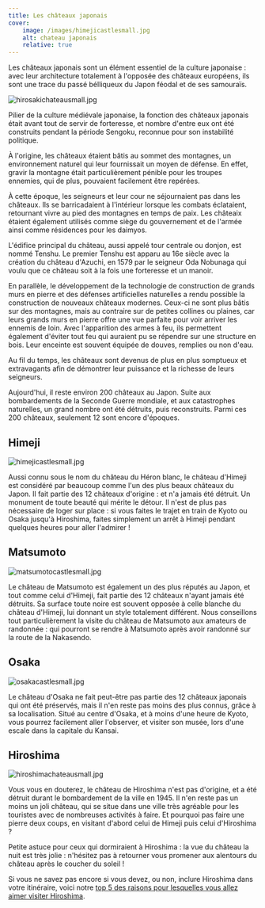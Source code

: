 ```yaml
---
title: Les châteaux japonais
cover: 
    image: /images/himejicastlesmall.jpg
    alt: chateau japonais
    relative: true
---
```


Les châteaux japonais sont un élément essentiel de la culture japonaise : avec leur architecture totalement à l'opposée des châteaux européens, ils sont une trace du passé bélliqueux du Japon féodal et de ses samouraïs.
<!--more-->

![hirosakichateausmall.jpg](/images/hirosakichateausmall.jpg)

Pilier de la culture médiévale japonaise, la fonction des châteaux japonais était avant tout de servir de forteresse, et nombre d'entre eux ont été construits pendant la période Sengoku,  reconnue pour son instabilité politique.

À l'origine, les châteaux étaient bâtis  au sommet des montagnes, un environnement naturel qui leur fournissait un moyen de défense. En effet, gravir la montagne était particulièrement pénible pour les troupes ennemies, qui de plus, pouvaient facilement être repérées.

À cette époque, les seigneurs et leur cour ne séjournaient pas dans les châteaux. Ils se barricadaient à l'intérieur lorsque les combats éclataient, retournant vivre au pied des montagnes en temps de paix. Les châteaix étaient également utilisés comme siège du gouvernement et de l'armée ainsi comme résidences pour les daimyos.

L'édifice principal du château, aussi appelé tour centrale ou donjon, est nommé Tenshu. Le premier Tenshu est apparu au 16e siècle avec la création du château d'Azuchi, en 1579 par le seigneur Oda Nobunaga qui voulu que ce château soit à la fois une forteresse et un manoir.

En parallèle, le développement de la technologie de construction de grands murs en pierre et des défenses artificielles naturelles a rendu possible la construction de nouveaux châteaux modernes. Ceux-ci ne sont plus bâtis sur des montagnes, mais au contraire sur de petites collines ou plaines, car leurs grands murs en pierre offre une vue parfaite pour voir arriver les ennemis de loin. Avec l'apparition des armes à feu, ils permettent également d'éviter tout feu qui auraient pu se répendre sur une structure en bois. Leur enceinte est souvent équipée de douves, remplies ou non d'eau.

Au fil du temps, les châteaux sont devenus de plus en plus somptueux et extravagants afin de démontrer leur puissance et la richesse de leurs seigneurs.

Aujourd'hui, il reste environ 200 châteaux au Japon. Suite aux bombardements de la Seconde Guerre mondiale, et aux catastrophes naturelles, un grand nombre ont été détruits, puis reconstruits. Parmi ces 200 châteaux, seulement 12 sont encore d'époques.

## Himeji

![himejicastlesmall.jpg](/images/himejicastlesmall.jpg)

Aussi connu sous le nom du château du Héron blanc, le château d'Himeji est considéré par beaucoup comme l'un des plus beaux châteaux du Japon.
Il fait partie des 12 châteaux d'origine : et n'a jamais été détruit. Un monument de toute beauté qui mérite le détour. Il n'est de plus pas nécessaire de loger sur place : si vous faites le trajet en train de Kyoto ou Osaka jusqu'à Hiroshima, faites simplement un arrêt à Himeji pendant quelques heures pour aller l'admirer !

## Matsumoto

![matsumotocastlesmall.jpg](/images/matsumotocastlesmall.jpg)

Le château de Matsumoto est également un des plus réputés au Japon, et tout comme celui d'Himeji, fait partie des 12 châteaux n'ayant jamais été détruits. Sa surface toute noire est souvent opposée à celle blanche du château d'Himeji, lui donnant un style totalement différent.
Nous conseillons tout particulièrement la visite du château de Matsumoto aux amateurs de randonnée : qui pourront se rendre à Matsumoto après avoir randonné sur la route de la Nakasendo.

## Osaka

![osakacastlesmall.jpg](/images/osakacastlesmall.jpg)

Le château d'Osaka ne fait peut-être pas partie des 12 châteaux japonais qui ont été préservés, mais il n'en reste pas moins des plus connus, grâce à sa localisation. Situé au centre d'Osaka, et à moins d'une heure de Kyoto, vous pourrez facilement aller l'observer, et visiter son musée, lors d'une escale dans la capitale du Kansai.

## Hiroshima

![hiroshimachateausmall.jpg](/images/hiroshimachateausmall.jpg)

Vous vous en douterez, le château de Hiroshima n'est pas d'origine, et a été détruit durant le bombardement de la ville en 1945. Il n'en reste pas un moins un joli château, qui se situe dans une ville très agréable pour les touristes avec de nombreuses activités à faire.
Et pourquoi pas faire une pierre deux coups, en visitant d'abord celui de Himeji puis celui d'Hiroshima ?

Petite astuce pour ceux qui dormiraient à Hiroshima : la vue du château la nuit est très jolie : n'hésitez pas à retourner vous promener aux alentours du château après le coucher du soleil !

Si vous ne savez pas encore si vous devez, ou non, inclure Hiroshima dans votre itinéraire, voici notre [top 5 des raisons pour lesquelles vous allez aimer visiter Hiroshima](/fr/home/blog/hiroshimameilleurevillejapon).
